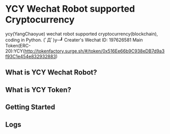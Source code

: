 # YCY Wechat Robot supported Cryptocurrency
ycy(YangChaoyue) wechat robot supported cryptocurrency(blockchain), coding in Python. (ﾟДﾟ)y─┛
Creater's Wechat ID: 197626581 
Main Token(ERC-20):YCY(http://tokenfactory.surge.sh/#/token/0x516Ee66b9C938eDB7d9a3f93C1e454e832932883)
## What is YCY Wechat Robot?

## What is YCY Token?

## Getting Started

## Logs
